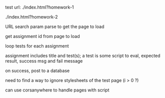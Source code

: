 
test url:
./index.html?homework-1

./index.html?homework-2


URL search param parse to get the page to load

get assignment id from page to load

loop tests for each assignment

assignment includes title and test(s); a test is some script to eval, expected result, success msg and fail message

on success, post to a database


need to find a way to ignore stylesheets of the test page  (i > 0 ?)

can use corsanywhere to handle pages with script

